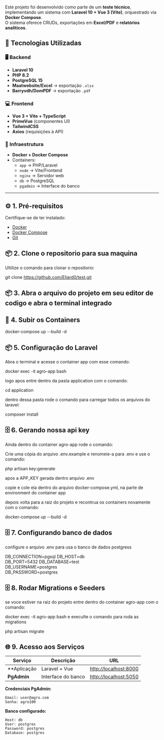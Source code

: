 Este projeto foi desenvolvido como parte de um **teste técnico**, implementando um sistema com **Laravel 10 + Vue 3 (Vite)**, orquestrado via **Docker Compose**.  
O sistema oferece CRUDs, exportações em **Excel/PDF** e **relatórios analíticos**.

## 🧱 Tecnologias Utilizadas

### 🖥️ Backend
- **Laravel 10**
- **PHP 8.2**
- **PostgreSQL 15**
- **Maatwebsite/Excel** → exportação `.xlsx`
- **Barryvdh/DomPDF** → exportação `.pdf`

### 💻 Frontend
- **Vue 3 + Vite + TypeScript**
- **PrimeVue** (componentes UI)
- **TailwindCSS**
- **Axios** (requisições à API)

### 🐳 Infraestrutura
- **Docker + Docker Compose**
- Containers:
  - `app` → PHP/Laravel
  - `node` → Vite/Frontend
  - `nginx` → Servidor web
  - `db` → PostgreSQL
  - `pgadmin` → Interface do banco

---

## ⚙️ 1. Pré-requisitos

Certifique-se de ter instalado:

- [Docker](https://www.docker.com/get-started)
- [Docker Compose](https://docs.docker.com/compose/)
- [Git](https://git-scm.com/downloads)

## 📦 2. Clone o repositorio para sua maquina

Ultilize o comando para clonar o repositorio:

git clone https://github.com/Eliard0/test.git

## 📦 3. Abra o arquivo do projeto em seu editor de codigo e abra o terminal integrado

## 🐳 4. Subir os Containers

docker-compose up --build -d

## 📦 5. Configuração do Laravel

Abra o terminal e acesse o container app com esse comando:

docker exec -it agro-app bash

logo apos entre dentro da pasta application com o comando:

cd application 

dentro dessa pasta rode o comando para carregar todos os arquivos do laravel:

composer install 

## 🗄️ 6. Gerando nossa api key

Ainda dentro do container agro-app rode o comando:

Crie uma cópia do arquivo .env.example e renomeie-a para .env e use o comando:

php artisan key:generate

apos a APP_KEY gerada dentro arquivo .env

copie e cole ela dentro do arquivo docker-compose.yml, na parte de environment do container app

depois volta para a raiz do projeto e recontrua os containers novamente com o comando:

docker-compose up --build -d

## 🗄️ 7. Configurando banco de dados

configure o arquivo .env para usa o banco de dados postgress

DB_CONNECTION=pgsql
DB_HOST=db             
DB_PORT=5432
DB_DATABASE=test   
DB_USERNAME=postgres   
DB_PASSWORD=postgres

## 🗄️ 8. Rodar Migrations e Seeders

se voce estiver na raiz do projeto entre dentro do container agro-app com o comando:

docker exec -it agro-app bash e execulte o comando para roda as migrations

php artisan migrate

## 🌐 9. Acesso aos Serviços

| Serviço | Descrição | URL |
|----------|------------|------|
| **Aplicação | Laravel + Vue | [http://localhost:8000](http://localhost:8000) |
| **PgAdmin** | Interface do banco | [http://localhost:5050](http://localhost:5050) |

**Credenciais PgAdmin:**
```
Email: user@agro.com
Senha: agro100
```

**Banco configurado:**
```
Host: db
User: postgres
Password: postgres
Database: postgres

